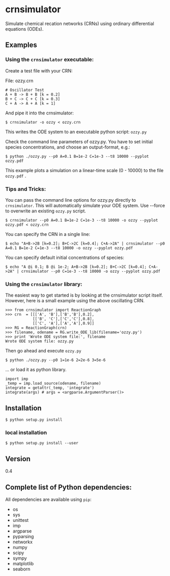 # crnsimulator 

Simulate chemical recation networks (CRNs) using ordinary differential
equations (ODEs).

## Examples
### Using the `crnsimulator` executable:

Create a test file with your CRN:

File: ozzy.crn
```
# Oscillator Test
A + B -> B + B [k = 0.2]
B + C -> C + C [k = 0.3]
C + A -> A + A [k = 1]
```

And pipe it into the crnsimulator:
```
$ crnsimulator -o ozzy < ozzy.crn
```
This writes the ODE system to an executable python script: `ozzy.py`

Check the command line parameters of ozzy.py. You have to set initial species
concentrations, and choose an output-format, e.g.:
```
$ python ./ozzy.py --p0 A=0.1 B=1e-2 C=1e-3 --t8 10000 --pyplot ozzy.pdf
```
This example plots a simulation on a linear-time scale (0 - 10000) to the file `ozzy.pdf` .

### Tips and Tricks:

You can pass the command line options for ozzy.py directly to `crnsimulator`.
This will automatically simulate your ODE system. Use --force to overwrite an
existing `ozzy.py` script.
```
$ crnsimulator --p0 A=0.1 B=1e-2 C=1e-3 --t8 10000 -o ozzy --pyplot ozzy.pdf < ozzy.crn
```

You can specify the CRN in a single line:

```
$ echo "A+B->2B [k=0.2]; B+C->2C [k=0.4]; C+A->2A" | crnsimulator --p0 A=0.1 B=1e-2 C=1e-3 --t8 10000 -o ozzy --pyplot ozzy.pdf
```

You can specify default initial concentrations of species:

```
$ echo "A @i 0.1; B @i 1e-2; A+B->2B [k=0.2]; B+C->2C [k=0.4]; C+A->2A" | crnsimulator --p0 C=1e-3 --t8 10000 -o ozzy --pyplot ozzy.pdf
```

### Using the `crnsimulator` library:

The easiest way to get started is by looking at the crnsimulator script itself.
However, here is a small example using the above oscillating CRN.

```
>>> from crnsimulator import ReactionGraph
>>> crn  = [[['A', 'B'],['B','B'],0.2],
            [['B', 'C'],['C','C'],0.8],
            [['C', 'A'],['A','A'],0.9]]
>>> RG = ReactionGraph(crn)
>>> filename, odename = RG.write_ODE_lib(filename='ozzy.py')
>>> print 'Wrote ODE system file:', filename
Wrote ODE system file: ozzy.py
```

Then go ahead and execute `ozzy.py`
```
$ python ./ozzy.py --p0 1=1e-6 2=2e-6 3=5e-6
```

... or load it as python library.

```
import imp
_temp = imp.load_source(odename, filename)
integrate = getattr(_temp, 'integrate')
integrate(args) # args = <argparse.ArgumentParser()>
```


## Installation
```
$ python setup.py install
```

### local installation
```
$ python setup.py install --user
```
  
## Version
0.4

## Complete list of Python dependencies:
All dependencies are available using `pip`:
  - os
  - sys
  - unittest
  - imp
  - argparse
  - pyparsing
  - networkx
  - numpy 
  - scipy
  - sympy
  - matplotlib
  - seaborn 

